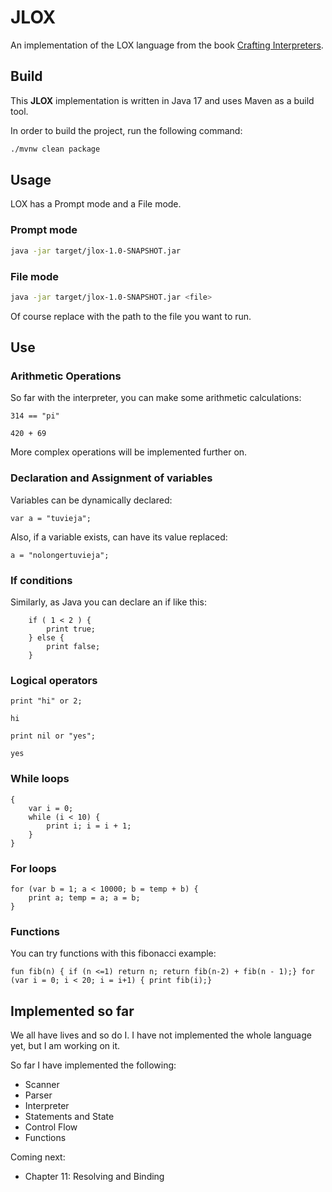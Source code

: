 # JLOX

An implementation of the LOX language from the book [Crafting Interpreters](https://craftinginterpreters.com/).

## Build

This **JLOX** implementation is written in Java 17 and uses Maven as a build tool.

In order to build the project, run the following command:

```bash
./mvnw clean package
```

## Usage

LOX has a Prompt mode and a File mode.

### Prompt mode

```bash
java -jar target/jlox-1.0-SNAPSHOT.jar
```

### File mode

```bash
java -jar target/jlox-1.0-SNAPSHOT.jar <file>
```

Of course replace <file> with the path to the file you want to run.

## Use

### Arithmetic Operations
So far with the interpreter, you can make some arithmetic calculations:

```jlox
314 == "pi"
```

```jlox
420 + 69
```

More complex operations will be implemented further on.

### Declaration and Assignment of variables

Variables can be dynamically declared:

```jlox
var a = "tuvieja";
```

Also, if a variable exists, can have its value replaced:

```jlox
a = "nolongertuvieja";
```

### If conditions

Similarly, as Java you can declare an if like this:

```jlox
    if ( 1 < 2 ) {
        print true;
    } else { 
        print false;
    }
```

### Logical operators

```jlox
print "hi" or 2;

hi
```

```jlox
print nil or "yes";

yes
```

### While loops

```jlox
{ 
    var i = 0; 
    while (i < 10) { 
        print i; i = i + 1; 
    } 
}
```

### For loops

```jlox
for (var b = 1; a < 10000; b = temp + b) { 
    print a; temp = a; a = b; 
}
```

### Functions

You can try functions with this fibonacci example:

```jlox
fun fib(n) { if (n <=1) return n; return fib(n-2) + fib(n - 1);} for (var i = 0; i < 20; i = i+1) { print fib(i);}
```

## Implemented so far

We all have lives and so do I. I have not implemented the whole language yet, but I am working on it.

So far I have implemented the following:
- Scanner
- Parser
- Interpreter
- Statements and State
- Control Flow
- Functions

Coming next:
- Chapter 11: Resolving and Binding
